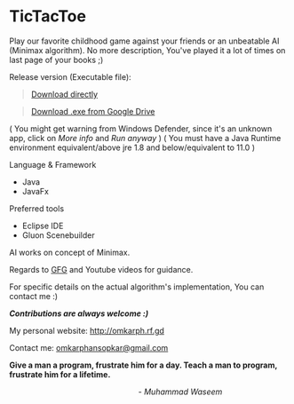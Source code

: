# TicTacToe
Play our favorite childhood game against your friends or an unbeatable AI (Minimax algorithm).
No more description, You've played it a lot of times on last page of your books ;)

Release version (Executable file):
> [Download directly](https://github.com/OmkarPh/TicTacToe/raw/master/Release/TicTacToeApp.exe)

> [Download .exe from Google Drive](https://drive.google.com/file/d/1lOSWaxJmenvaZcMxu3ii6f1cvZXdzyLd/view?usp=sharing)

  ( You might get warning from Windows Defender, since it's an unknown app, click on _More info_ and _Run anyway_ )
  ( You must have a Java Runtime environment equivalent/above jre 1.8 and below/equivalent to 11.0 )


Language & Framework
  - Java
  - JavaFx
 
Preferred tools
  - Eclipse IDE
  - Gluon Scenebuilder
  
AI works on concept of Minimax.

Regards to [GFG](https://www.geeksforgeeks.org/minimax-algorithm-in-game-theory-set-3-tic-tac-toe-ai-finding-optimal-move/) and Youtube videos for guidance.

For specific details on the actual algorithm's implementation, You can contact me :)


***Contributions are always welcome :)***

My personal website: http://omkarph.rf.gd

Contact me: omkarphansopkar@gmail.com



****Give a man a program, frustrate him for a day.
Teach a man to program, frustrate him for a lifetime.****

&nbsp;&nbsp;&nbsp;&nbsp;&nbsp;&nbsp;&nbsp;&nbsp;&nbsp;&nbsp;&nbsp;&nbsp;&nbsp;&nbsp;&nbsp;&nbsp;&nbsp;&nbsp;&nbsp;&nbsp;&nbsp;&nbsp;&nbsp;&nbsp;&nbsp;&nbsp;&nbsp;&nbsp;&nbsp;&nbsp;&nbsp;&nbsp;&nbsp;&nbsp;&nbsp;&nbsp;&nbsp;&nbsp;&nbsp;&nbsp;&nbsp;&nbsp;&nbsp;&nbsp;&nbsp;&nbsp;&nbsp;&nbsp;&nbsp;&nbsp;&nbsp;&nbsp;&nbsp;&nbsp;&nbsp;&nbsp;&nbsp;&nbsp;&nbsp;- _Muhammad Waseem_

